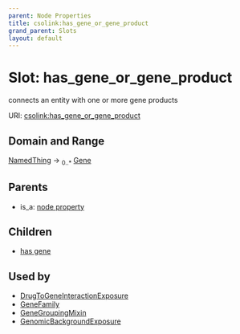 ```yaml
---
parent: Node Properties
title: csolink:has_gene_or_gene_product
grand_parent: Slots
layout: default
---
```


# Slot: has_gene_or_gene_product


connects an entity with one or more gene products

URI: [csolink:has_gene_or_gene_product](https://w3id.org/csolink/vocab/has_gene_or_gene_product)

## Domain and Range

[NamedThing](NamedThing.md) ->  <sub>0..*</sub> [Gene](Gene.md)

## Parents

 *  is_a: [node property](node_property.md)

## Children

 *  [has gene](has_gene.md)

## Used by

 * [DrugToGeneInteractionExposure](DrugToGeneInteractionExposure.md)
 * [GeneFamily](GeneFamily.md)
 * [GeneGroupingMixin](GeneGroupingMixin.md)
 * [GenomicBackgroundExposure](GenomicBackgroundExposure.md)
